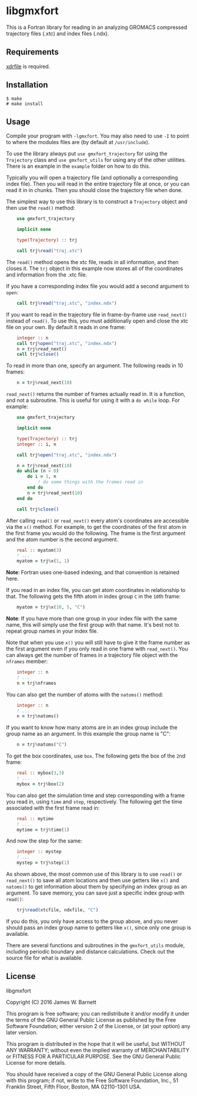 # libgmxfort

This is a Fortran library for reading in an analyzing GROMACS compressed
trajectory files (.xtc) and index files (.ndx). 

## Requirements

[xdrfile](https://github.com/wesbarnett/libxdrfile) is required.

## Installation

    $ make
    # make install

## Usage

Compile your program with `-lgmxfort`. You may also need to use `-I` to point to
where the modules files are (by default at `/usr/include`).

To use the library always put `use gmxfort_trajectory` for using the
`Trajectory` class and `use gmxfort_utils` for using any of the other utilities.
There is an example in the `example` folder on how to do this.

Typically you will open a trajectory file (and optionally a corresponding index
file). Then you will read in the entire trajectory file at once, or you can read
it in in chunks. Then you should close the trajectory file when done.

The simplest way to use this library is to construct a `Trajectory` object and
then use the `read()` method:

```fortran
    use gmxfort_trajectory

    implicit none

    type(Trajectory) :: trj

    call trj%read("traj.xtc")
```

The `read()` method opens the xtc file, reads in all information, and then
closes it. The `trj` object in this example now stores all of the coordinates and
information from the .xtc file.

If you have a corresponding index file you would add a second argument to
`open`:

```fortran
    call trj%read("traj.xtc", "index.ndx")
```

If you want to read in the trajectory file in frame-by-frame use `read_next()`
instead of `read()`. To use this, you must additionally open and close the xtc
file on your own. By default it reads in one frame:

```fortran
    integer :: n
    call trj%open("traj.xtc", "index.ndx")
    n = trj%read_next()
    call trj%close()
```

To read in more than one, specify an argument. The following reads in 10 frames:

```fortran
    n = trj%read_next(10)
```

`read_next()` returns the number of frames actually read in. It is a function,
and not a subroutine. This is useful for using it with a `do while` loop. For
example:

```fortran
    use gmxfort_trajectory

    implicit none

    type(Trajectory) :: trj
    integer :: i, n

    call trj%open("traj.xtc", "index.ndx")

    n = trj%read_next(10)
    do while (n > 0)
        do i = 1, n
            ! do some things with the frames read in
        end do
        n = trj%read_next(10)
    end do

    call trj%close()
```

After calling `read()` or `read_next()` every atom's coordinates are accessible
via the `x()` method. For example, to get the coordinates of the first atom in
the first frame you would do the following. The frame is the first argument and
the atom number is the second argument. 

```fortran
    real :: myatom(3)
    ! ...
    myatom = trj%x(1, 1)
```

**Note**: Fortran uses one-based indexing, and that convention is retained here.

If you read in an index file, you can get atom coordinates in relationship to
that. The following gets the fifth atom in index group `C` in the `10`th frame:

```fortran
    myatom = trj%x(10, 5, "C")
```

**Note**: If you have more than one group in your index file with the same name,
this will simply use the first group with that name. It's best not to repeat
group names in your index file.

Note that when you use `x()` you will still have to give it the frame number as
the first argument even if you only read in one frame with `read_next()`.  You
can always get the number of frames in a trajectory file object with the
`nframes` member:

```fortran
    integer :: n
    ! ...
    n = trj%nframes
```

You can also get the number of atoms with the `natoms()` method:

```fortran
    integer :: n
    ! ...
    n = trj%natoms()
```

If you want to know how many atoms are in an index group include the group name
as an argument. In this example the group name is "C":

```fortran
    n = trj%natoms("C")
```

To get the box coordinates, use `box`. The following gets the box of the `2`nd
frame:

```fortran
    real :: mybox(3,3)
    ! ...
    mybox = trj%box(2)
```

You can also get the simulation time and step corresponding with a frame you
read in, using `time` and `step`, respectively. The following get the time associated
with the first frame read in:

```fortran
    real :: mytime
    ! ...
    mytime = trj%time(1)
```

And now the step for the same:

```fortran
    integer :: mystep
    ! ...
    mystep = trj%step(1)
```

As shown above, the most common use of this library is to use `read()` or
`read_next()` to save all atom locations and then use getters like `x()` and
`natoms()` to get information about them by specifying an index group as an
argument. To save memory, you can save just a specific index group with
`read()`:


```fortran
    trj%read(xtcfile, ndxfile, "C")
```

If you do this, you only have access to the group above, and you never should
pass an index group name to getters like `x()`, since only one group is
available.

There are several functions and subroutines in the `gmxfort_utils` module,
including periodic boundary and distance calculations. Check out the source file
for what is available.

## License

libgmxfort

Copyright (C) 2016 James W. Barnett

This program is free software; you can redistribute it and/or modify it under
the terms of the GNU General Public License as published by the Free Software
Foundation; either version 2 of the License, or (at your option) any later
version.

This program is distributed in the hope that it will be useful, but WITHOUT ANY
WARRANTY; without even the implied warranty of MERCHANTABILITY or FITNESS FOR A
PARTICULAR PURPOSE. See the GNU General Public License for more details.

You should have received a copy of the GNU General Public License along with
this program; if not, write to the Free Software Foundation, Inc., 51 Franklin
Street, Fifth Floor, Boston, MA 02110-1301 USA.
